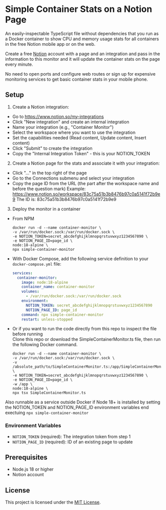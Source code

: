 # Simple Container Stats on a Notion Page
An easily-inspectable TypeScript file without dependencies that you run as a Docker container to show CPU and memory usage stats for all containers in the free Notion mobile app or on the web.  

Create a free [Notion](https://notion.com) account with a page and an integration and pass in the information to this monitor and it will update the container stats on the page every minute.

No need to open ports and configure web routes or sign up for expensive monitoring services to get basic container stats in your mobile phone.

## Setup
1. Create a Notion integration:
- Go to https://www.notion.so/my-integrations
- Click "New integration" and create an internal integration
- Name your integration (e.g., "Container Monitor")
- Select the workspace where you want to use the integration
- Set the capabilities needed (Read content, Update content, Insert content)
- Click "Submit" to create the integration
- Copy the "Internal Integration Token" - this is your NOTION_TOKEN

2. Create a Notion page for the stats and associate it with your integration:
- Click "..." in the top right of the page
- Go to the Connections submenu and select your integration
- Copy the page ID from the URL (the part after the workspace name and before the question mark)
   Example: https://www.notion.so/workspace/83c75a51b3b8476b97c0a5141f72b9e9
   The ID is: 83c75a51b3b8476b97c0a5141f72b9e9

3. Deploy the monitor in a container 
- From NPM
   ```
   docker run -d --name container-monitor \
   -v /var/run/docker.sock:/var/run/docker.sock \
   -e NOTION_TOKEN=secret_abcdefghijklmnopqrstuvwxyz1234567890 \
   -e NOTION_PAGE_ID=page_id \
   node:18-alpine \
   npx simple-container-monitor
   ```
- With Docker Compose, add the following service definition to your `docker-compose.yml` file:
   ```yaml
   services:
     container-monitor:
       image: node:18-alpine
       container_name: container-monitor
       volumes:
         - /var/run/docker.sock:/var/run/docker.sock
       environment:
         NOTION_TOKEN: secret_abcdefghijklmnopqrstuvwxyz1234567890
         NOTION_PAGE_ID: page_id
       command: npx simple-container-monitor
       restart: unless-stopped
   ```
- Or if you want to run the code directly from this repo to inspect the file before running  
   Clone this repo or download the SimpleContainerMonitor.ts file, then run the following Docker command.
   ```
   docker run -d --name container-monitor \
   -v /var/run/docker.sock:/var/run/docker.sock \
   -v /absolute_path/to/SimpleContainerMonitor.ts:/app/SimpleContainerMonitor.ts \
   -e NOTION_TOKEN=secret_abcdefghijklmnopqrstuvwxyz1234567890 \
   -e NOTION_PAGE_ID=page_id \
   -w /app \
   node:18-alpine \
   npx tsx SimpleContainerMonitor.ts
   ```

Also runnable as a service outside Docker if Node 18+ is installed by setting the NOTION_TOKEN and NOTION_PAGE_ID environment variables end exectuing
   ```npx simple-container-monitor```

### Environment Variables

- `NOTION_TOKEN` (required): The integration token from step 1
- `NOTION_PAGE_ID` (required): ID of an existing page to update


## Prerequisites

- Node.js 18 or higher
- Notion account

## License

This project is licensed under the [MIT License](./LICENSE).